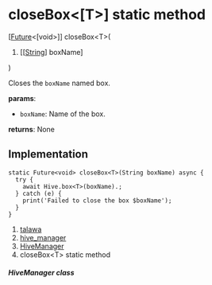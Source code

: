 
<div>

# closeBox\<[T\>] static method

</div>


[[Future](https://api.flutter.dev/flutter/dart-core/Future-class.html)\<[void\>]]
closeBox\<T\>(

1.  [[[String](https://api.flutter.dev/flutter/dart-core/String-class.md)]
    boxName]

)



Closes the `boxName` named box.

**params**:

-   `boxName`: Name of the box.

**returns**: None



## Implementation

``` language-dart
static Future<void> closeBox<T>(String boxName) async {
  try {
    await Hive.box<T>(boxName).;
  } catch (e) {
    print('Failed to close the box $boxName');
  }
}
```







1.  [talawa](../../index.md)
2.  [hive_manager](../../services_hive_manager/)
3.  [HiveManager](../../services_hive_manager/HiveManager-class.md)
4.  closeBox\<T\> static method

##### HiveManager class







